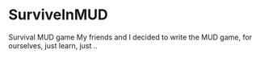 # SurviveInMUD
Survival MUD game
My friends and I decided to write the MUD game, for ourselves, just learn, just ..
